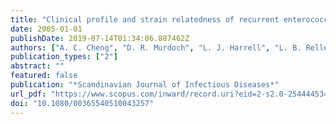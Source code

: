 ```yaml
---
title: "Clinical profile and strain relatedness of recurrent enterococcal bacteremia"
date: 2005-01-01
publishDate: 2019-07-14T01:34:06.887462Z
authors: ["A. C. Cheng", "D. R. Murdoch", "L. J. Harrell", "L. B. Reller"]
publication_types: ["2"]
abstract: ""
featured: false
publication: "*Scandinavian Journal of Infectious Diseases*"
url_pdf: "https://www.scopus.com/inward/record.uri?eid=2-s2.0-25444453489&doi=10.1080%2f00365540510043257&partnerID=40&md5=597e80aa9d446e16c6b931e76eb57b71"
doi: "10.1080/00365540510043257"
---
```


